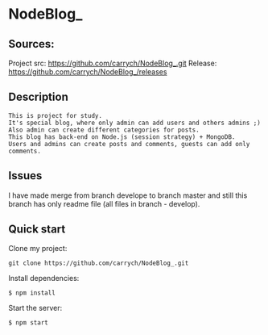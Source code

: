 # NodeBlog_

Sources:
----

Project src: https://github.com/carrych/NodeBlog_.git
Release: https://github.com/carrych/NodeBlog_/releases

Description
----
```
This is project for study.
It's special blog, where only admin can add users and others admins ;)
Also admin can create different categories for posts.
This blog has back-end on Node.js (session strategy) + MongoDB.
Users and admins can create posts and comments, guests can add only comments.
```
Issues
----
I have made merge from branch develope to branch master and still this branch has only readme file (all files in branch - develop).

Quick start
----
Clone my project:
```
git clone https://github.com/carrych/NodeBlog_.git
```

Install dependencies:
```
$ npm install
```

Start the server:
```
$ npm start
```

